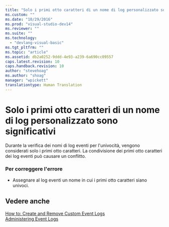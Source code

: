 ```yaml
---
title: "Solo i primi otto caratteri di un nome di log personalizzato sono significativi | Microsoft Docs"
ms.custom: ""
ms.date: "10/29/2016"
ms.prod: "visual-studio-dev14"
ms.reviewer: ""
ms.suite: ""
ms.technology: 
  - "devlang-visual-basic"
ms.tgt_pltfrm: ""
ms.topic: "article"
ms.assetid: db2a0252-9ddd-4e93-a239-6a690cc09557
caps.latest.revision: 10
caps.handback.revision: 10
author: "stevehoag"
ms.author: "shoag"
manager: "wpickett"
translationtype: Human Translation
---
```

# Solo i primi otto caratteri di un nome di log personalizzato sono significativi
Durante la verifica dei nomi di log eventi per l'univocità, vengono considerati solo i primi otto caratteri. La condivisione dei primi otto caratteri dei log eventi può causare un conflitto.  
  
### Per correggere l'errore  
  
-   Assegnare al log eventi un nome in cui i primi otto caratteri siano univoci.  
  
## Vedere anche  
 [How to: Create and Remove Custom Event Logs](http://msdn.microsoft.com/it-it/af9b7da0-80c7-46ac-b7f7-897063ddd503)   
 [Administering Event Logs](http://msdn.microsoft.com/it-it/35f53238-bdd2-417b-acd8-2fd9f7397f18)